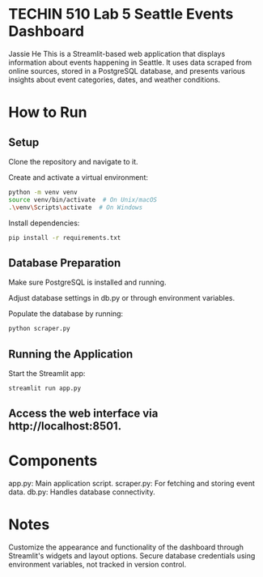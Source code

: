 # TECHIN 510 Lab 5 Seattle Events Dashboard

Jassie He
This is a Streamlit-based web application that displays information about events happening in Seattle. It uses data scraped from online sources, stored in a PostgreSQL database, and presents various insights about event categories, dates, and weather conditions.

# How to Run

## Setup
Clone the repository and navigate to it.

Create and activate a virtual environment:

```bash
python -m venv venv
source venv/bin/activate  # On Unix/macOS
.\venv\Scripts\activate  # On Windows
```

Install dependencies:

```bash
pip install -r requirements.txt

```

## Database Preparation
Make sure PostgreSQL is installed and running.

Adjust database settings in db.py or through environment variables.

Populate the database by running:

```bash
python scraper.py
```

## Running the Application
Start the Streamlit app:

```bash
streamlit run app.py
```

## Access the web interface via http://localhost:8501.

# Components
app.py: Main application script.
scraper.py: For fetching and storing event data.
db.py: Handles database connectivity.

# Notes
Customize the appearance and functionality of the dashboard through Streamlit's widgets and layout options.
Secure database credentials using environment variables, not tracked in version control.
